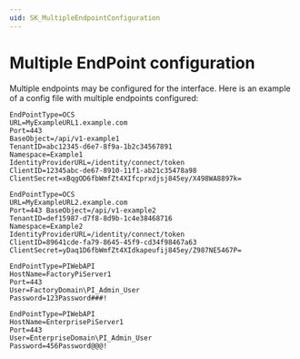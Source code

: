 ```yaml
---
uid: SK_MultipleEndpointConfiguration
---
```


# Multiple EndPoint configuration

Multiple endpoints may be configured for the interface. Here is an example of a config file with multiple endpoints configured:

```text
EndPointType=OCS
URL=MyExampleURL1.example.com
Port=443
BaseObject=/api/v1-example1
TenantID=abc12345-d6e7-8f9a-1b2c34567891
Namespace=Example1
IdentityProviderURL=/identity/connect/token
ClientID=12345abc-de67-8910-11f1-ab21c35478a98
ClientSecret=xBqgOD6fbWmfZt4XIfcprxdjsj845ey/X498WA8897k= 

EndPointType=OCS
URL=MyExampleURL2.example.com
Port=443 BaseObject=/api/v1-example2
TenantID=def15987-d7f8-8d9b-1c4e38468716
Namespace=Example2
IdentityProviderURL=/identity/connect/token
ClientID=89641cde-fa79-8645-45f9-cd34f98467a63
ClientSecret=yDaq1D6fbWmfZt4XIdkapeufij845ey/Z987NE5467P=

EndPointType=PIWebAPI
HostName=FactoryPiServer1
Port=443
User=FactoryDomain\PI_Admin_User
Password=123Password###!

EndPointType=PIWebAPI
HostName=EnterprisePiServer1
Port=443
User=EnterpriseDomain\PI_Admin_User
Password=456Password@@@!
```
